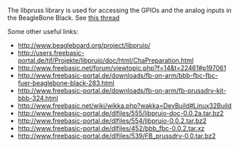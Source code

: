 The libpruss library is used for accessing the GPIOs and the analog inputs in the BeagleBone Black. See [this thread](http://www.freebasic.net/forum/viewtopic.php?f=14&p=198448#p198448)

Some other useful links:

* http://www.beagleboard.org/project/libpruio/
* http://users.freebasic-portal.de/tjf/Projekte/libpruio/doc/html/ChaPreparation.html
* http://www.freebasic.net/forum/viewtopic.php?f=14&t=22461#p197061
* http://www.freebasic-portal.de/downloads/fb-on-arm/bbb-fbc-fbc-fuer-beaglebone-black-283.html
* http://www.freebasic-portal.de/downloads/fb-on-arm/fb-prussdrv-kit-bbb-324.html
* http://www.freebasic.net/wiki/wikka.php?wakka=DevBuild#Linux32Build
* http://www.freebasic-portal.de/dlfiles/555/libpruio-doc-0.0.2a.tar.bz2
* http://www.freebasic-portal.de/dlfiles/554/libpruio-0.0.2.tar.bz2
* http://www.freebasic-portal.de/dlfiles/452/bbb_fbc-0.0.2.tar.xz
* http://www.freebasic-portal.de/dlfiles/539/FB_prussdrv-0.0.tar.bz2

